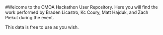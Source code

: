 #Welcome to the CMOA Hackathon User Repository. 
Here you will find the work performed by Braden Licastro, Kc Coury, Matt Hajduk, and Zach Piekut during the event.

This data is free to use as you wish.